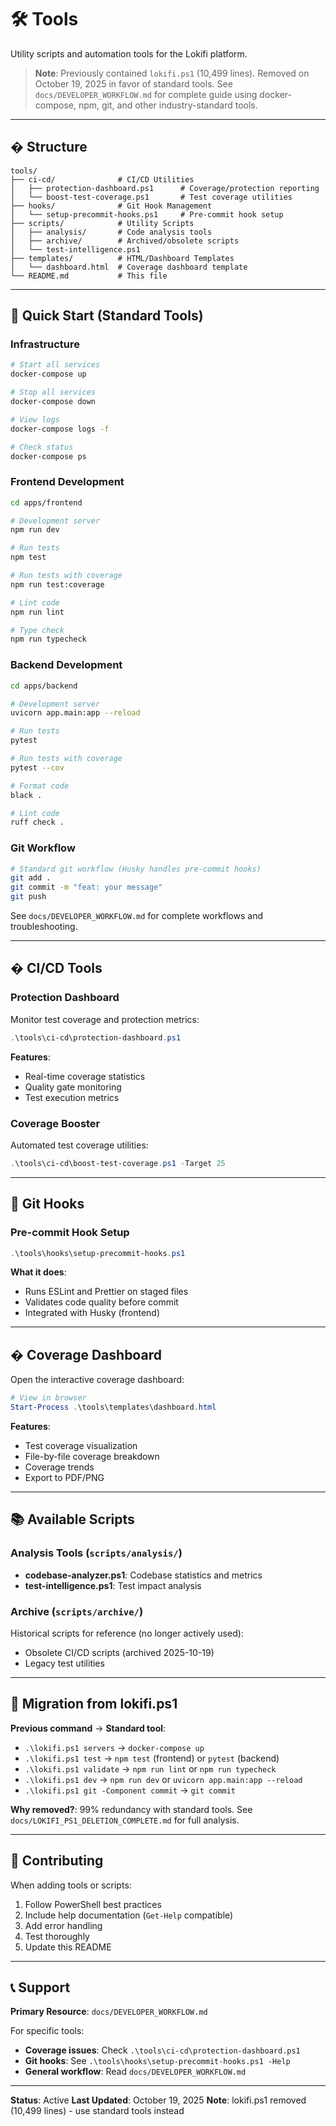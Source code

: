 # 🛠️ Tools

Utility scripts and automation tools for the Lokifi platform.

> **Note**: Previously contained `lokifi.ps1` (10,499 lines). Removed on October 19, 2025 in favor of standard tools. See `docs/DEVELOPER_WORKFLOW.md` for complete guide using docker-compose, npm, git, and other industry-standard tools.

---

## � Structure

```
tools/
├── ci-cd/              # CI/CD Utilities
│   ├── protection-dashboard.ps1      # Coverage/protection reporting
│   └── boost-test-coverage.ps1       # Test coverage utilities
├── hooks/              # Git Hook Management
│   └── setup-precommit-hooks.ps1     # Pre-commit hook setup
├── scripts/            # Utility Scripts
│   ├── analysis/       # Code analysis tools
│   ├── archive/        # Archived/obsolete scripts
│   └── test-intelligence.ps1
├── templates/          # HTML/Dashboard Templates
│   └── dashboard.html  # Coverage dashboard template
└── README.md           # This file
```

---

## 🚀 Quick Start (Standard Tools)

### Infrastructure
```bash
# Start all services
docker-compose up

# Stop all services
docker-compose down

# View logs
docker-compose logs -f

# Check status
docker-compose ps
```

### Frontend Development
```bash
cd apps/frontend

# Development server
npm run dev

# Run tests
npm test

# Run tests with coverage
npm run test:coverage

# Lint code
npm run lint

# Type check
npm run typecheck
```

### Backend Development
```bash
cd apps/backend

# Development server
uvicorn app.main:app --reload

# Run tests
pytest

# Run tests with coverage
pytest --cov

# Format code
black .

# Lint code
ruff check .
```

### Git Workflow
```bash
# Standard git workflow (Husky handles pre-commit hooks)
git add .
git commit -m "feat: your message"
git push
```

See `docs/DEVELOPER_WORKFLOW.md` for complete workflows and troubleshooting.

---

## �️ CI/CD Tools

### Protection Dashboard
Monitor test coverage and protection metrics:

```powershell
.\tools\ci-cd\protection-dashboard.ps1
```

**Features**:
- Real-time coverage statistics
- Quality gate monitoring
- Test execution metrics

### Coverage Booster
Automated test coverage utilities:

```powershell
.\tools\ci-cd\boost-test-coverage.ps1 -Target 25
```

---

## 🔧 Git Hooks

### Pre-commit Hook Setup
```powershell
.\tools\hooks\setup-precommit-hooks.ps1
```

**What it does**:
- Runs ESLint and Prettier on staged files
- Validates code quality before commit
- Integrated with Husky (frontend)


---

## � Coverage Dashboard

Open the interactive coverage dashboard:

```powershell
# View in browser
Start-Process .\tools\templates\dashboard.html
```

**Features**:
- Test coverage visualization
- File-by-file coverage breakdown
- Coverage trends
- Export to PDF/PNG

---

## 📚 Available Scripts

### Analysis Tools (`scripts/analysis/`)
- **codebase-analyzer.ps1**: Codebase statistics and metrics
- **test-intelligence.ps1**: Test impact analysis

### Archive (`scripts/archive/`)
Historical scripts for reference (no longer actively used):
- Obsolete CI/CD scripts (archived 2025-10-19)
- Legacy test utilities

---

## 🎯 Migration from lokifi.ps1

**Previous command** → **Standard tool**:
- `.\lokifi.ps1 servers` → `docker-compose up`
- `.\lokifi.ps1 test` → `npm test` (frontend) or `pytest` (backend)
- `.\lokifi.ps1 validate` → `npm run lint` or `npm run typecheck`
- `.\lokifi.ps1 dev` → `npm run dev` or `uvicorn app.main:app --reload`
- `.\lokifi.ps1 git -Component commit` → `git commit`

**Why removed?**: 99% redundancy with standard tools. See `docs/LOKIFI_PS1_DELETION_COMPLETE.md` for full analysis.

---

## 🤝 Contributing

When adding tools or scripts:
1. Follow PowerShell best practices
2. Include help documentation (`Get-Help` compatible)
3. Add error handling
4. Test thoroughly
5. Update this README

---

## 📞 Support

**Primary Resource**: `docs/DEVELOPER_WORKFLOW.md`

For specific tools:
- **Coverage issues**: Check `.\tools\ci-cd\protection-dashboard.ps1`
- **Git hooks**: See `.\tools\hooks\setup-precommit-hooks.ps1 -Help`
- **General workflow**: Read `docs/DEVELOPER_WORKFLOW.md`

---

**Status**: Active
**Last Updated**: October 19, 2025
**Note**: lokifi.ps1 removed (10,499 lines) - use standard tools instead
